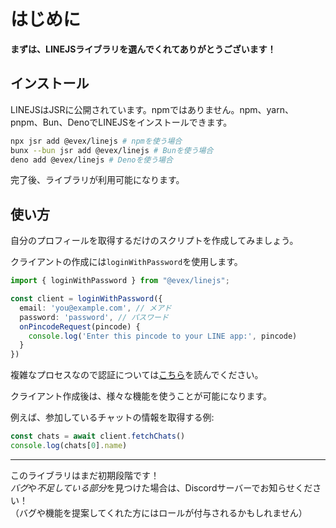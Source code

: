 # はじめに


<b>まずは、LINEJSライブラリを選んでくれてありがとうございます！</b>

## インストール

LINEJSはJSRに公開されています。npmではありません。npm、yarn、pnpm、Bun、DenoでLINEJSをインストールできます。
```bash
npx jsr add @evex/linejs # npmを使う場合
bunx --bun jsr add @evex/linejs # Bunを使う場合
deno add @evex/linejs # Denoを使う場合
```

完了後、ライブラリが利用可能になります。

## 使い方

自分のプロフィールを取得するだけのスクリプトを作成してみましょう。

クライアントの作成には`loginWithPassword`を使用します。
```ts
import { loginWithPassword } from "@evex/linejs";

const client = loginWithPassword({
  email: 'you@example.com', // メアド
  password: 'password', // パスワード
  onPincodeRequest(pincode) {
    console.log('Enter this pincode to your LINE app:', pincode)
  }
})
```

複雑なプロセスなので認証については[こちら](./auth.md)を読んでください。

クライアント作成後は、様々な機能を使うことが可能になります。

例えば、参加しているチャットの情報を取得する例:
```ts
const chats = await client.fetchChats()
console.log(chats[0].name)
```

---

このライブラリはまだ初期段階です！\
<i>バグ</i>や<i>不足している部分</i>を見つけた場合は、Discordサーバーでお知らせください！\
（バグや機能を提案してくれた方にはロールが付与されるかもしれません）